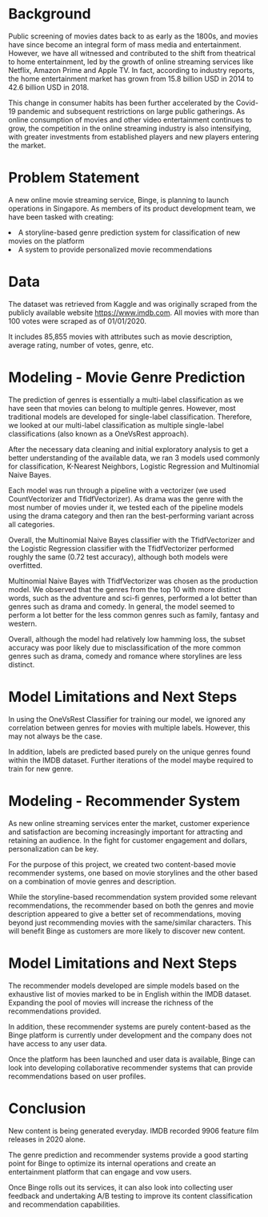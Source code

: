 # Background
Public screening of movies dates back to as early as the 1800s, and movies have since become an integral form of mass media and entertainment. However, we have all witnessed and contributed to the shift from theatrical to home entertainment, led by the growth of online streaming services like Netflix, Amazon Prime and Apple TV. In fact, according to industry reports, the home entertainment market has grown from 15.8 billion USD in 2014 to 42.6 billion USD in 2018.

This change in consumer habits has been further accelerated by the Covid-19 pandemic and subsequent restrictions on large public gatherings. As online consumption of movies and other video entertainment continues to grow, the competition in the online streaming industry is also intensifying, with greater investments from established players and new players entering the market.

# Problem Statement
A new online movie streaming service, Binge, is planning to launch operations in Singapore. As members of its product development team, we have been tasked with creating:

<li>A storyline-based genre prediction system for classification of new movies on the platform</li>
<li>A system to provide personalized movie recommendations</li>

# Data
The dataset was retrieved from Kaggle and was originally scraped from the publicly available website https://www.imdb.com. All movies with more than 100 votes were scraped as of 01/01/2020.

It includes 85,855 movies with attributes such as movie description, average rating, number of votes, genre, etc.

# Modeling - Movie Genre Prediction
The prediction of genres is essentially a multi-label classification as we have seen that movies can belong to multiple genres. However, most traditional models are developed for single-label classification. Therefore, we looked at our multi-label classification as multiple single-label classifications (also known as a OneVsRest approach).

After the necessary data cleaning and initial exploratory analysis to get a better understanding of the available data, we ran 3 models used commonly for classification, K-Nearest Neighbors, Logistic Regression and Multinomial Naive Bayes.   

Each model was run through a pipeline with a vectorizer (we used CountVectorizer and TfidfVectorizer). As drama was the genre with the most number of movies under it, we tested each of the pipeline models using the drama category and then ran the best-performing variant across all categories.

Overall, the Multinomial Naive Bayes classifier with the TfidfVectorizer and the Logistic Regression classifier with the TfidfVectorizer performed roughly the same (0.72 test accuracy), although both models were overfitted.

Multinomial Naive Bayes with TfidfVectorizer was chosen as the production model. We observed that the genres from the top 10 with more distinct words, such as the adventure and sci-fi genres, performed a lot better than genres such as drama and comedy. In general, the model seemed to perform a lot better for the less common genres such as family, fantasy and western.

Overall, although the model had relatively low hamming loss, the subset accuracy was poor likely due to misclassification of the more common genres such as drama, comedy and romance where storylines are less distinct.

# Model Limitations and Next Steps

In using the OneVsRest Classifier for training our model, we ignored any correlation between genres for movies with multiple labels. However, this may not always be the case.

In addition, labels are predicted based purely on the unique genres found within the IMDB dataset. Further iterations of the model maybe required to train for new genre.

# Modeling - Recommender System

As new online streaming services enter the market, customer experience and satisfaction are becoming increasingly important for attracting and retaining an audience. In the fight for customer engagement and dollars, personalization can be key.

For the purpose of this project, we created two content-based movie recommender systems, one based on movie storylines and the other based on a combination of movie genres and description.

While the storyline-based recommendation system provided some relevant recommendations, the recommender based on both the genres and movie description appeared to give a better set of recommendations, moving beyond just recommending movies with the same/similar characters. This will benefit Binge as customers are more likely to discover new content.

# Model Limitations and Next Steps

The recommender models developed are simple models based on the exhaustive list of movies marked to be in English within the IMDB dataset. Expanding the pool of movies will increase the richness of the recommendations provided.

In addition, these recommender systems are purely content-based as the Binge platform is currently under development and the company does not have access to any user data.

Once the platform has been launched and user data is available, Binge can look into developing collaborative recommender systems that can provide recommendations based on user profiles.

# Conclusion
New content is being generated everyday. IMDB recorded 9906 feature film releases in 2020 alone.

The genre prediction and recommender systems provide a good starting point for Binge to optimize its internal operations and create an entertainment platform that can engage and vow users.

Once Binge rolls out its services, it can also look into collecting user feedback and undertaking A/B testing to improve its content classification and recommendation capabilities.
